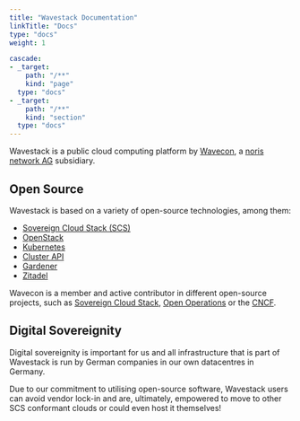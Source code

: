 ```yaml
---
title: "Wavestack Documentation"
linkTitle: "Docs"
type: "docs"
weight: 1

cascade:
- _target:
    path: "/**"
    kind: "page"
  type: "docs"
- _target:
    path: "/**"
    kind: "section"
  type: "docs"
---
```

<!-- SPDX-License-Identifier: CC-BY-4.0 -->
<!-- Copyright (C) 2023 Wavecon GmbH -->

Wavestack is a public cloud computing platform by [Wavecon][wavecon],
a [noris network AG][noris] subsidiary.

## Open Source

Wavestack is based on a variety of open-source technologies, among them:

- [Sovereign Cloud Stack (SCS)][scs]
- [OpenStack][os]
- [Kubernetes][k8s]
- [Cluster API][capi]
- [Gardener][gardener]
- [Zitadel][zitadel]

Wavecon is a member and active contributor in different open-source
projects, such as [Sovereign Cloud Stack][scs], [Open
Operations][open-operations] or the [CNCF][cncf-member].

## Digital Sovereignity

Digital sovereignity is important for us and all infrastructure that
is part of Wavestack is run by German companies in our own datacentres
in Germany.

Due to our commitment to utilising open-source software, Wavestack
users can avoid vendor lock-in and are, ultimately, empowered to move
to other SCS conformant clouds or could even host it themselves!

<!-- References -->

[capi]: https://cluster-api.sigs.k8s.io/
[cncf-member]: https://www.cncf.io/about/members/
[gardener]: https://gardener.cloud/
[k8s]: https://kubernetes.io/
[noris]: https://www.noris.de/
[open-operations]: https://openoperations.org/
[os]: https://www.openstack.org/
[scs]: https://scs.community/index.html
[wavecon]: https://wavecon.de
[zitadel]: https://zitadel.com/
